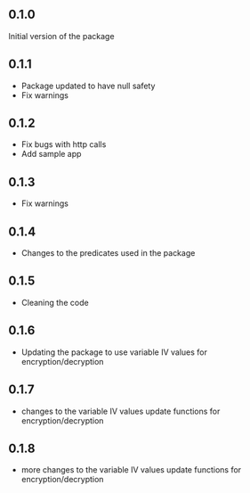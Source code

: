## 0.1.0

Initial version of the package

## 0.1.1

* Package updated to have null safety
* Fix warnings

## 0.1.2

* Fix bugs with http calls
* Add sample app

## 0.1.3

* Fix warnings

## 0.1.4

* Changes to the predicates used in the package

## 0.1.5

* Cleaning the code

## 0.1.6

* Updating the package to use variable IV values for encryption/decryption

## 0.1.7

* changes to the variable IV values update functions for encryption/decryption

## 0.1.8

* more changes to the variable IV values update functions for encryption/decryption
